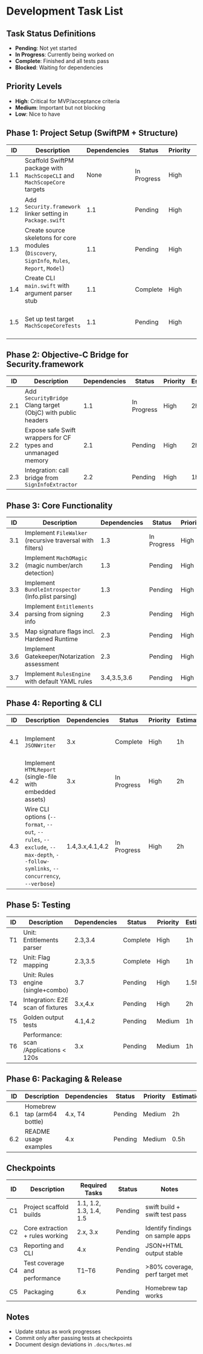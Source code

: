 # Development Task List

## Task Status Definitions
- **Pending**: Not yet started
- **In Progress**: Currently being worked on
- **Complete**: Finished and all tests pass
- **Blocked**: Waiting for dependencies

## Priority Levels
- **High**: Critical for MVP/acceptance criteria
- **Medium**: Important but not blocking
- **Low**: Nice to have

## Phase 1: Project Setup (SwiftPM + Structure)
| ID | Description | Dependencies | Status | Priority | Estimation | Notes |
|----|-------------|--------------|--------|----------|------------|-------|
| 1.1 | Scaffold SwiftPM package with `MachScopeCLI` and `MachScopeCore` targets | None | In Progress | High | 1h | Platforms: macOS 13+, Swift 5.10 |
| 1.2 | Add `Security.framework` linker setting in `Package.swift` | 1.1 | Pending | High | 0.5h | Use SwiftPM linkerSettings to link `Security` |
| 1.3 | Create source skeletons for core modules (`Discovery`, `SignInfo`, `Rules`, `Report`, `Model`) | 1.1 | Pending | High | 1.5h | Files per design structure |
| 1.4 | Create CLI `main.swift` with argument parser stub | 1.1 | Complete | High | 1h | Support `scan`, `quick`, output opts (no-op) |
| 1.5 | Set up test target `MachScopeCoreTests` | 1.1 | Pending | High | 1h | Add placeholder tests and fixtures dir |

## Phase 2: Objective-C Bridge for Security.framework
| ID | Description | Dependencies | Status | Priority | Estimation | Notes |
|----|-------------|--------------|--------|----------|------------|-------|
| 2.1 | Add `SecurityBridge` Clang target (ObjC) with public headers | 1.1 | In Progress | High | 2h | Wrap `SecStaticCodeCreateWithPath`, `SecCodeCopySigningInformation`, `SecAssessmentCopyResult` |
| 2.2 | Expose safe Swift wrappers for CF types and unmanaged memory | 2.1 | Pending | High | 2h | Convert CFDictionary→Swift Dictionary |
| 2.3 | Integration: call bridge from `SignInfoExtractor` | 2.2 | Pending | High | 1h | Error propagation with OSStatus |

## Phase 3: Core Functionality
| ID | Description | Dependencies | Status | Priority | Estimation | Notes |
|----|-------------|--------------|--------|----------|------------|-------|
| 3.1 | Implement `FileWalker` (recursive traversal with filters) | 1.3 | In Progress | High | 2h | Concurrency-aware traversal |
| 3.2 | Implement `MachOMagic` (magic number/arch detection) | 1.3 | Pending | High | 1.5h | Support FAT/Universal |
| 3.3 | Implement `BundleIntrospector` (Info.plist parsing) | 1.3 | Pending | High | 1h | Extract CFBundleIdentifier |
| 3.4 | Implement `Entitlements` parsing from signing info | 2.3 | Pending | High | 1.5h | Map to Swift types |
| 3.5 | Map signature flags incl. Hardened Runtime | 2.3 | Pending | High | 1h | Human-readable flags |
| 3.6 | Implement Gatekeeper/Notarization assessment | 2.3 | Pending | High | 1h | execute/install types |
| 3.7 | Implement `RulesEngine` with default YAML rules | 3.4,3.5,3.6 | Pending | High | 2h | Single + combination rules |

## Phase 4: Reporting & CLI
| ID | Description | Dependencies | Status | Priority | Estimation | Notes |
|----|-------------|--------------|--------|----------|------------|-------|
| 4.1 | Implement `JSONWriter` | 3.x | Complete | High | 1h | One record per target |
| 4.2 | Implement `HTMLReport` (single-file with embedded assets) | 3.x | In Progress | High | 2h | Sort/filter client-side |
| 4.3 | Wire CLI options (`--format`, `--out`, `--rules`, `--exclude`, `--max-depth`, `--follow-symlinks`, `--concurrency`, `--verbose`) | 1.4,3.x,4.1,4.2 | In Progress | High | 2h | Defaults per design |

## Phase 5: Testing
| ID | Description | Dependencies | Status | Priority | Estimation | Notes |
|----|-------------|--------------|--------|----------|------------|-------|
| T1 | Unit: Entitlements parser | 2.3,3.4 | Complete | High | 1h | Cover edge cases |
| T2 | Unit: Flag mapping | 2.3,3.5 | Complete | High | 1h | Map kSecCodeInfoFlags |
| T3 | Unit: Rules engine (single+combo) | 3.7 | Pending | High | 1.5h | Deterministic IDs/severity |
| T4 | Integration: E2E scan of fixtures | 3.x,4.x | Pending | High | 2h | Use sample signed apps |
| T5 | Golden output tests | 4.1,4.2 | Pending | Medium | 1h | JSON/HTML snapshots |
| T6 | Performance: scan /Applications < 120s | 3.x | Pending | Medium | 1h | Measure on M-series |

## Phase 6: Packaging & Release
| ID | Description | Dependencies | Status | Priority | Estimation | Notes |
|----|-------------|--------------|--------|----------|------------|-------|
| 6.1 | Homebrew tap (arm64 bottle) | 4.x, T4 | Pending | Medium | 2h | Formula + GitHub release |
| 6.2 | README usage examples | 4.x | Pending | Medium | 0.5h | CLI examples |

## Checkpoints
| ID | Description | Required Tasks | Status | Notes |
|----|-------------|----------------|--------|-------|
| C1 | Project scaffold builds | 1.1, 1.2, 1.3, 1.4, 1.5 | Pending | swift build + swift test pass |
| C2 | Core extraction + rules working | 2.x, 3.x | Pending | Identify findings on sample apps |
| C3 | Reporting and CLI | 4.x | Pending | JSON+HTML output stable |
| C4 | Test coverage and performance | T1–T6 | Pending | >80% coverage, perf target met |
| C5 | Packaging | 6.x | Pending | Homebrew tap works |

## Notes
- Update status as work progresses
- Commit only after passing tests at checkpoints
- Document design deviations in `.docs/Notes.md`

